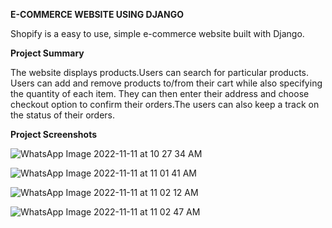 **E-COMMERCE WEBSITE USING DJANGO**

Shopify is a easy to use, simple e-commerce website built with Django.

**Project Summary** 

The website displays products.Users can search for particular products.
Users can add and remove products to/from their cart while also specifying the quantity of each item. 
They can then enter their address and choose checkout option to confirm their orders.The users can also keep a 
track on the status of their orders.

**Project Screenshots**

![WhatsApp Image 2022-11-11 at 10 27 34 AM](https://user-images.githubusercontent.com/76509359/201270044-e429b5a4-e0af-4044-b383-bb82a3c8cbbb.jpeg)

![WhatsApp Image 2022-11-11 at 11 01 41 AM](https://user-images.githubusercontent.com/76509359/201270466-2eac9526-81af-4db6-8710-92e935b262af.jpeg)

![WhatsApp Image 2022-11-11 at 11 02 12 AM](https://user-images.githubusercontent.com/76509359/201270481-1625cd46-661c-4ca0-8a6d-0945f1f54c8c.jpeg)

![WhatsApp Image 2022-11-11 at 11 02 47 AM](https://user-images.githubusercontent.com/76509359/201270607-d19f7e17-2d64-47fa-ba6e-974aa572f9dc.jpeg)
